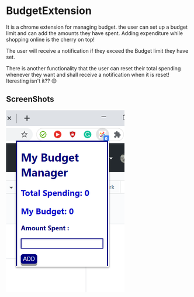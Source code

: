 # BudgetExtension
It is a chrome extension for managing budget. the user can set up a budget limit and can add the amounts they have spent. Adding expenditure while shopping online is the cherry on top!

The user will receive a notification if they exceed the Budget limit they have set.

There is another functionality that the user can reset their total spending whenever they want and shall receive a notification when it is reset!
Iteresting isn't it?? :blush:

## ScreenShots
![Screenshot1](BudgetExtension_view.png)
